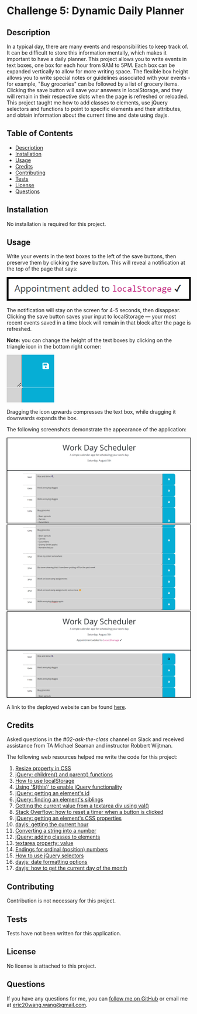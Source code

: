 # Challenge 5: Dynamic Daily Planner

## Description
In a typical day, there are many events and responsibilities to keep track of. It can be difficult to store this information mentally, which makes it important to have a daily planner. This project allows you to write events in text boxes, one box for each hour from 9AM to 5PM. Each box can be expanded vertically to allow for more writing space. The flexible box height allows you to write special notes or guidelines associated with your events - for example, "Buy groceries" can be followed by a list of grocery items. Clicking the save button will save your answers in localStorage, and they will remain in their respective slots when the page is refreshed or reloaded. This project taught me how to add classes to elements, use jQuery selectors and functions to point to specific elements and their attributes, and obtain information about the current time and date using dayjs.

## Table of Contents
- [Description](#description)
- [Installation](#installation)
- [Usage](#usage)
- [Credits](#credits)
- [Contributing](#contributing)
- [Tests](#tests)
- [License](#license)
- [Questions](#questions)

## Installation
No installation is required for this project.

## Usage
Write your events in the text boxes to the left of the save buttons, then preserve them by clicking the save button. This will reveal a notification at the top of the page that says: 

![Save notification message](Assets/save_notification.png)

The notification will stay on the screen for 4-5 seconds, then disappear. Clicking the save button saves your input to localStorage &mdash; your most recent events saved in a time block will remain in that block after the page is refreshed.

**Note:** you can change the height of the text boxes by clicking on the triangle icon in the bottom right corner:

![How to change text box height](Assets/expand_text_box.png)

Dragging the icon upwards compresses the text box, while dragging it downwards expands the box.

The following screenshots demonstrate the appearance of the application:

![Top of daily planner](Assets/daily_planner_top.png)
![Bottom of daily planner](Assets/daily_planner_bottom.png)
![Save button clicked](Assets/save_button_clicked.png)

A link to the deployed website can be found [here](https://gimmekitties711.github.io/challenge_5-dynamic_daily_planner/).

## Credits
Asked questions in the *#02-ask-the-class* channel on Slack and received assistance from TA Michael Seaman and instructor Robbert Wijtman.

The following web resources helped me write the code for this project:

1. [Resize property in CSS](https://www.w3schools.com/cssref/css3_pr_resize.php)
2. [jQuery: children() and parent() functions](https://www.digitalocean.com/community/tutorials/jquery-parent-and-children-tree-traversal-functions-example)
3. [How to use localStorage](https://www.w3schools.com/jsref/prop_win_localstorage.asp)
4. [Using '$(this)' to enable jQuery functionality](https://www.geeksforgeeks.org/difference-between-this-and-this-in-jquery/)
5. [jQuery: getting an element's id](https://stackoverflow.com/questions/3239598/how-can-i-get-the-id-of-an-element-using-jquery)
6. [jQuery: finding an element's siblings](https://stackoverflow.com/questions/7463242/how-do-i-select-a-sibling-element-using-jquery)
7. [Getting the current value from a textarea div using val()](https://www.geeksforgeeks.org/how-to-get-the-value-of-a-textarea-in-jquery/)
8. [Stack Overflow: how to reset a timer when a button is clicked](https://stackoverflow.com/questions/18607623/reset-timer-on-click-for-show-and-hide-jquery)
9. [jQuery: getting an element's CSS properties](https://www.tutorialrepublic.com/jquery-tutorial/jquery-get-and-set-css-properties.php)
10. [dayjs: getting the current hour](https://day.js.org/docs/en/get-set/hour)
11. [Converting a string into a number](https://dev.to/sanchithasr/7-ways-to-convert-a-string-to-number-in-javascript-4l)
12. [jQuery: adding classes to elements](https://www.w3schools.com/jquery/jquery_css_classes.asp)
13. [textarea property: value](https://www.w3schools.com/jsref/prop_textarea_value.asp)
14. [Endings for ordinal (position) numbers](https://byjus.com/maths/ordinal-numbers/)
15. [How to use jQuery selectors](https://www.w3schools.com/jquery/jquery_selectors.asp)
16. [dayjs: date formatting options](https://day.js.org/docs/en/display/format)
17. [dayjs: how to get the current day of the month](https://day.js.org/docs/en/get-set/date)

## Contributing
Contribution is not necessary for this project.

## Tests
Tests have not been written for this application.

## License
No license is attached to this project.

## Questions
If you have any questions for me, you can [follow me on GitHub](https://github.com/GimmeKitties711) or email me at eric20wang.wang@gmail.com.
